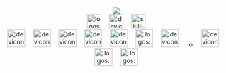 <div align="center">
    <img src="https://hits.sh/github.com/LXT2204/hits.svg?color=%23ffffffFF&extraCount=111111&label=Profile&labelColor=%2310b981FF&logo=youtubegaming&style=for-the-badge&view=total" />
</div>
<div align="center">
    <img src="https://capsule-render.vercel.app/api?color=timeGradient&type=waving&section=footer&fontColor=36bcf7ff&height=120&animation=fadeIn&fontSize=70&fontAlign=50&fontAlignY=50&rotate=0&stroke=&strokeWidth=0&text=L%C3%AA+Xu%C3%A2n+Th%E1%BA%A1ch&reversal=true&theme=tokyonight" alt="" />
</div>
<div align="center"><img src="https://api.iconify.design/logos/facebook.svg" alt="logos:facebook" height="32" />
    <img width="10" />
    <img src="https://api.iconify.design/devicon/linkedin.svg" alt="devicon:linkedin" height="32" />
    <img width="10" />
    <img src="https://api.iconify.design/skill-icons/gmail-light.svg" alt="skill-icons:gmail-light" height="32" />
</div>
<div align="center">
    <img src="https://readme-typing-svg.demolab.com?fontSize=20&repeat=true&multiline=false&duration=5000&color=%2336bcf7ff&background=%2300000000&pause=1000&width=50&height=50&font=Fira+Code&lines=Teachs&vCenter=true&size=20" alt="" />
</div>
<div align="center"><img src="https://api.iconify.design/devicon/html5.svg" alt="devicon:html5" height="40" />
    <img width="10" />
    <img src="https://api.iconify.design/devicon/css3.svg" alt="devicon:css3" height="40" />
    <img width="10" />
    <img src="https://api.iconify.design/devicon/javascript.svg" alt="devicon:javascript" height="40" />
    <img width="10" />
    <img src="https://api.iconify.design/devicon/react.svg" alt="devicon:react" height="40" />
    <img width="10" />
    <img src="https://api.iconify.design/devicon/nodejs.svg" alt="devicon:nodejs" height="40" />
    <img width="10" />
    <img src="https://api.iconify.design/logos/php.svg" alt="logos:php" height="40" />
    <img width="10" />
    <img src="https://api.iconify.design/devicon/mysql-wordmark.svg" alt="devicon:mysql-wordmark" height="40" />
    <img width="10" />
    <img src="https://api.iconify.design/logos/oracle.svg" alt="logos:oracle" height="15" />
    <img width="10" />
    <img src="https://api.iconify.design/devicon/java.svg" alt="devicon:java" height="40" />
    <img width="10" />
    <img src="https://api.iconify.design/logos/python.svg" alt="logos:python" height="40" />
    <img width="10" />
    <img src="https://api.iconify.design/logos/docker-icon.svg" alt="logos:docker-icon" height="40" />
</div>
